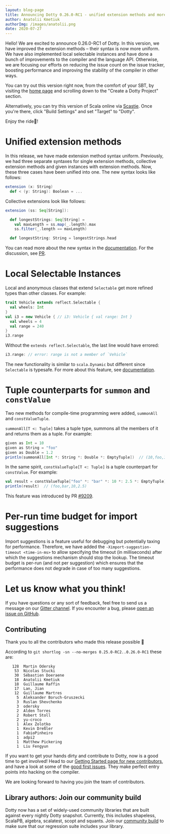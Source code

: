```yaml
---
layout: blog-page
title: Announcing Dotty 0.26.0-RC1 - unified extension methods and more
author: Anatolii Kmetiuk
authorImg: /images/anatolii.png
date: 2020-07-27
---
```


Hello! We are excited to announce 0.26.0-RC1 of Dotty. In this version, we have improved the extension methods – their syntax is now more uniform. We have also implemented local selectable instances and have done a bunch of improvements to the compiler and the language API. Otherwise, we are focusing our efforts on reducing the issue count on the issue tracker, boosting performance and improving the stability of the compiler in other ways.

You can try out this version right now, from the comfort of your SBT, by visiting the [home page](https://dotty.epfl.ch/) and scrolling down to the "Create a Dotty Project" section.

Alternatively, you can try this version of Scala online via [Scastie](https://scastie.scala-lang.org/). Once you're there, click "Build Settings" and set "Target" to "Dotty".

Enjoy the ride🚀!

<!--more-->
# Unified extension methods
In this release, we have made extension method syntax uniform. Previously, we had three separate syntaxes for single extension methods, collective extension methods and given instances with extension methods. Now, these three cases have been unified into one.  The new syntax looks like follows:

```scala
extension (x: String)
  def < (y: String): Boolean = ...
```

Collective extensions look like follows:

```scala
extension (ss: Seq[String]):

  def longestStrings: Seq[String] =
    val maxLength = ss.map(_.length).max
    ss.filter(_.length == maxLength)

  def longestString: String = longestStrings.head
```

You can read more about the new syntax in the [documentation](https://dotty.epfl.ch/docs/reference/contextual/extension-methods.html). For the discussion, see [PR](https://github.com/lampepfl/dotty/pull/9255).

# Local Selectable Instances
Local and anonymous classes that extend `Selectable` get more refined types than other classes. For example:

```scala
trait Vehicle extends reflect.Selectable {
  val wheels: Int
}
val i3 = new Vehicle { // i3: Vehicle { val range: Int }
  val wheels = 4
  val range = 240
}
i3.range
```

Without the `extends reflect.Selectable`, the last line would have errored:

```scala
i3.range: // error: range is not a member of `Vehicle`
```

The new functionality is similar to `scala.Dynamic` but different since `Selectable` is typesafe. For more about this feature, see [documentation](https://dotty.epfl.ch/docs/reference/changed-features/structural-types.html#local-selectable-instances).

# Tuple counterparts for `summon` and `constValue`
Two new methods for compile-time programming were added, `summonAll` and `constValueTuple`.

`summonAll[T <: Tuple]` takes a tuple type, summons all the members of it and returns them as a tuple. For example:

```scala
given as Int = 10
given as String = "foo"
given as Double = 1.2
println(summonAll[Int *: String *: Double *: EmptyTuple])  // (10,foo,1.2)
```

In the same spirit, `constValueTuple[T <: Tuple]` is a tuple counterpart for `constValue`. For example:

```scala
val result = constValueTuple["foo" *: "bar" *: 10 *: 2.5 *: EmptyTuple]
println(result)  // (foo,bar,10,2.5)
```

This feature was introduced by PR [#9209](https://github.com/lampepfl/dotty/pull/9209).

# Per-run time budget for import suggestions
Import suggestions is a feature useful for debugging but potentially taxing for performance. Therefore, we have added the `-Ximport-suggestion-timeout <time-in-ms>` to allow specifying the timeout (in milliseconds) after which the suggestions mechanism should stop the lookup. The timeout budget is per-run (and not per suggestion) which ensures that the performance does not degrade in case of too many suggestions.

# Let us know what you think!

If you have questions or any sort of feedback, feel free to send us a message on our
[Gitter channel](https://gitter.im/lampepfl/dotty). If you encounter a bug, please
[open an issue on GitHub](https://github.com/lampepfl/dotty/issues/new).

## Contributing

Thank you to all the contributors who made this release possible 🎉

According to `git shortlog -sn --no-merges 0.25.0-RC2..0.26.0-RC1` these are:

```
   128  Martin Odersky
    53  Nicolas Stucki
    30  Sébastien Doeraene
    18  Anatolii Kmetiuk
    18  Guillaume Raffin
    17  Lan, Jian
    12  Guillaume Martres
     5  Aleksander Boruch-Gruszecki
     3  Ruslan Shevchenko
     3  odersky
     2  Alden Torres
     2  Robert Stoll
     2  yu-croco
     1  Alex Zolotko
     1  Kevin Dreßler
     1  FabioPinheiro
     1  adpi2
     1  Matthew Pickering
     1  Liu Fengyun
```

If you want to get your hands dirty and contribute to Dotty, now is a good time to get involved!
Head to our [Getting Started page for new contributors](https://dotty.epfl.ch/docs/contributing/getting-started.html),
and have a look at some of the [good first issues](https://github.com/lampepfl/dotty/issues?q=is%3Aissue+is%3Aopen+label%3Aexp%3Anovice).
They make perfect entry points into hacking on the compiler.

We are looking forward to having you join the team of contributors.

## Library authors: Join our community build

Dotty now has a set of widely-used community libraries that are built against every nightly Dotty
snapshot. Currently, this includes shapeless, ScalaPB, algebra, scalatest, scopt and squants.
Join our [community build](https://github.com/lampepfl/dotty/tree/main/community-build)
to make sure that our regression suite includes your library.

[Scastie]: https://scastie.scala-lang.org/?target=dotty

[@odersky]: https://github.com/odersky
[@DarkDimius]: https://github.com/DarkDimius
[@smarter]: https://github.com/smarter
[@felixmulder]: https://github.com/felixmulder
[@nicolasstucki]: https://github.com/nicolasstucki
[@liufengyun]: https://github.com/liufengyun
[@OlivierBlanvillain]: https://github.com/OlivierBlanvillain
[@biboudis]: https://github.com/biboudis
[@allanrenucci]: https://github.com/allanrenucci
[@Blaisorblade]: https://github.com/Blaisorblade
[@Duhemm]: https://github.com/Duhemm
[@AleksanderBG]: https://github.com/AleksanderBG
[@milessabin]: https://github.com/milessabin
[@anatoliykmetyuk]: https://github.com/anatoliykmetyuk

